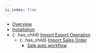 ```yaml
---
is_index: True
---
```


- [Overview](overview/1-overview.md)
- [Installation](installation/2-installation.md)
- {: .has_child} [Import Export Operation](import-export-operations/4-import-export-operations.md)
  - {: .has_child} [Import Sales Order](import-export-operations/4-9-import-sale-order.md)
    - [Sale auto workflow](import-export-operations/4-9-1-sales-auto-workflow.md)
